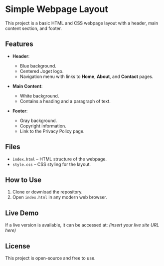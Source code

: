 # Simple Webpage Layout

This project is a basic HTML and CSS webpage layout with a header, main content section, and footer.

## Features

- **Header**:
  - Blue background.
  - Centered Joget logo.
  - Navigation menu with links to **Home**, **About**, and **Contact** pages.

- **Main Content**:
  - White background.
  - Contains a heading and a paragraph of text.

- **Footer**:
  - Gray background.
  - Copyright information.
  - Link to the Privacy Policy page.

## Files

- `index.html` – HTML structure of the webpage.
- `style.css` – CSS styling for the layout.

## How to Use

1. Clone or download the repository.
2. Open `index.html` in any modern web browser.

## Live Demo

If a live version is available, it can be accessed at: *(insert your live site URL here)*

## License

This project is open-source and free to use.
